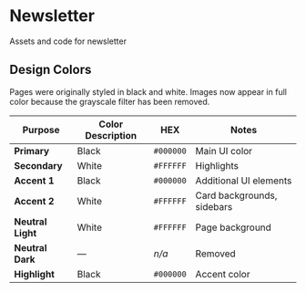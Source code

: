 # Newsletter
Assets and code for newsletter

## Design Colors

Pages were originally styled in black and white. Images now appear in full color because the grayscale filter has been removed.

| Purpose | Color Description | HEX | Notes |
|---------|------------------|-----|-------|
| **Primary** | Black | `#000000` | Main UI color |
| **Secondary** | White | `#FFFFFF` | Highlights |
| **Accent 1** | Black | `#000000` | Additional UI elements |
| **Accent 2** | White | `#FFFFFF` | Card backgrounds, sidebars |
| **Neutral Light** | White | `#FFFFFF` | Page background |
| **Neutral Dark** | — | *n/a* | Removed |
| **Highlight** | Black | `#000000` | Accent color |
